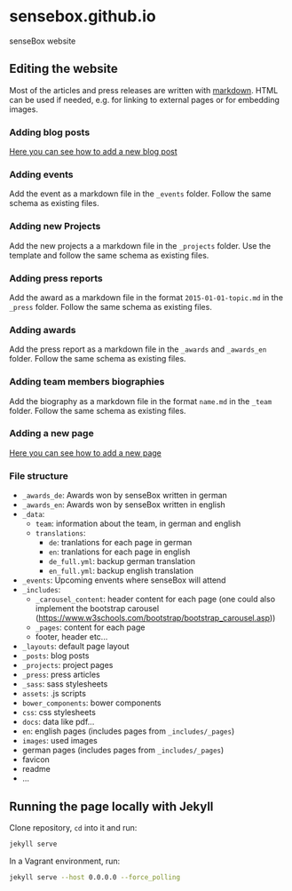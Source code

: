 # sensebox.github.io

senseBox website

## Editing the website

Most of the articles and press releases are written with [markdown](https://github.com/adam-p/markdown-here/wiki/Markdown-Cheatsheet). HTML can be used if needed, e.g. for linking to external pages or for embedding images.

### Adding blog posts
[Here you can see how to add a new blog post](how-to-add-blog-post.md)

### Adding events

Add the event as a markdown file in the `_events` folder. Follow the same schema as existing files.

### Adding new Projects

Add the new projects a a markdown file in the `_projects` folder. Use the template and follow the same schema as existing files.

### Adding press reports

Add the award as a markdown file in the format `2015-01-01-topic.md` in the `_press` folder. Follow the same schema as existing files.

### Adding awards

Add the press report as a markdown file in the `_awards` and `_awards_en` folder. Follow the same schema as existing files.

### Adding team members biographies

Add the biography as a markdown file in the format `name.md` in the `_team` folder. Follow the same schema as existing files.


### Adding a new page
[Here you can see how to add a new page](how-to-create-new-page.md)

### File structure
- `_awards_de`: Awards won by senseBox written in german
- `_awards_en`: Awards won by senseBox written in english
- `_data`:
  - `team`: information about the team, in german and english
  - `translations`:
    - `de`: tranlations for each page in german
    - `en`: tranlations for each page in english
    - `de_full.yml`: backup german translation
    - `en_full.yml`: backup english translation
- `_events`: Upcoming envents where senseBox will attend
- `_includes`:
  - `_carousel_content`: header content for each page (one could also implement the bootstrap carousel (https://www.w3schools.com/bootstrap/bootstrap_carousel.asp))
  - `_pages`: content for each page
  - footer, header etc...
- `_layouts`: default page layout
- `_posts`: blog posts
- `_projects`: project pages
- `_press`: press articles
- `_sass`: sass stylesheets
- `assets`: .js scripts
- `bower_components`: bower components
- `css`: css stylesheets
- `docs`: data like pdf...
- `en`: english pages (includes pages from `_includes/_pages`)
- `images`: used images
- german pages (includes pages from `_includes/_pages`)
- favicon
- readme
- ...


## Running the page locally with Jekyll

Clone repository, `cd` into it and run:

```bash
jekyll serve
```

In a Vagrant environment, run:

```bash
jekyll serve --host 0.0.0.0 --force_polling
```
